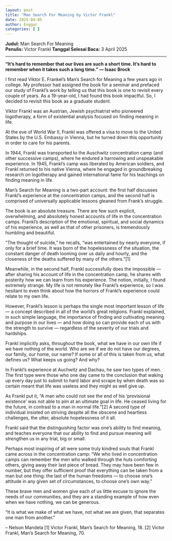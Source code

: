```yaml
---
layout: post
title: "Man Search For Meaning by Victor Frankl"
date: 2025-04-05
author: Enggar
categories: [ ]
---
```


**Judul:** Man Search For Meaning  
**Penulis:** Victor Frankl
**Tanggal Selesai Baca:** 3 April 2025  

---

**“It’s hard to remember that our lives are such a short time. It’s hard to remember when it takes such a long time.” — Isaac Brock**

I first read Viktor E. Frankel’s Man’s Search for Meaning a few years ago in college. My professor had assigned the book for a seminar and prefaced our study of Frankl’s work by telling us that this book is one to revisit every couple of years. As a 19-year-old, I had found this book impactful. So, I decided to revisit this book as a graduate student.

Viktor Frankl was an Austrian, Jewish psychiatrist who pioneered logotherapy, a form of existential analysis focused on finding meaning in life.

At the eve of World War II, Frankl was offered a visa to move to the United States by the U.S. Embassy in Vienna, but he turned down this opportunity in order to care for his parents.

In 1944, Frankl was transported to the Auschwitz concentration camp (and other successive camps), where he endured a harrowing and unspeakable experience. In 1945, Frankl’s camp was liberated by American soldiers, and Frankl returned to his native Vienna, where he engaged in groundbreaking research on logotherapy and gained international fame for his teachings on finding meaning in life.

Man’s Search for Meaning is a two-part account: the first half discusses Frankl’s experience at the concentration camps, and the second half is comprised of universally applicable lessons gleaned from Frank’s struggle.

The book is an absolute treasure. There are few such explicit, overwhelming, and absolutely honest accounts of life in the concentration camps. Frankl’s description of the emotional, spiritual, and social dynamics of his experience, as well as that of other prisoners, is tremendously humbling and beautiful.

“The thought of suicide,” he recalls, “was entertained by nearly everyone, if only for a brief time. It was born of the hopelessness of the situation, the constant danger of death looming over us daily and hourly, and the closeness of the deaths suffered by many of the others.”[1]

Meanwhile, in the second half, Frankl successfully does the impossible — after sharing his account of life in the concentration camp, he shares with posterity how we can learn from his experience. The notion, initially, I found extremely strange. My life is not remotely like Frankl’s experience, so I was hesitant to even think about how the horrors of Frankl’s experience could relate to my own life.

However, Frankl’s lesson is perhaps the single most important lesson of life — a concept described in all of the world’s great religions. Frankl explained, in such simple language, the importance of finding and cultivating meaning and purpose in our lives — and how doing so can provide each of us with the strength to survive — regardless of the severity of our trials and hardships.

Frankl implicitly asks, throughout the book, what we have in our own life if we have nothing of the world. Who are we if we do not have our degrees, our family, our home, our name? If some or all of this is taken from us, what defines us? What keeps us going? And why?

In Frankl’s experience at Auchwitz and Dachau, he saw two types of men. The first type were those who one day came to the conclusion that waking up every day just to submit to hard labor and scrape by when death was so certain meant that life was useless and they might as well give up.

As Frankl put it, “A man who could not see the end of his ‘provisional existence’ was not able to aim at an ultimate goal in life. He ceased living for the future, in contrast to a man in normal life.”[2] A second type of individual insisted on striving despite all the obscene and heartless challenges, the utter, absolute hopelessness of it all.

Frankl said that the distinguishing factor was one’s ability to find meaning, and teaches everyone that our ability to find and pursue meaning will strengthen us in any trial, big or small.

Perhaps most inspiring of all were some truly kindred souls that Frankl came across in the concentration camp: “We who lived in concentration camps can remember the men who walked through the huts comforting others, giving away their last piece of bread. They may have been few in number, but they offer sufficient proof that everything can be taken from a man but one thing: the last of the human freedoms — to choose one’s attitude in any given set of circumstances, to choose one’s own way.”

These brave men and women give each of us little excuse to ignore the needs of our communities, and they are a standing example of how even when we have nothing, we can be generous.

“It is what we make of what we have, not what we are given, that separates one man from another.”


– Nelson Mandela
[1] Victor Frankl, Man’s Search for Meaning, 18.
[2] Victor Frankl, Man’s Search for Meaning, 70.